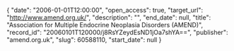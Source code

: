 {
  "date": "2006-01-01T12:00:00", 
  "open_access": true, 
  "target_url": "http://www.amend.org.uk/", 
  "description": "", 
  "end_date": null, 
  "title": "Association for Multiple Endocrine Neoplasia Disorders (AMEND)", 
  "record_id": "20060101T120000/j8RsYZeydEsND1jOa7shYA==", 
  "publisher": "amend.org.uk", 
  "slug": 60588110, 
  "start_date": null
}

